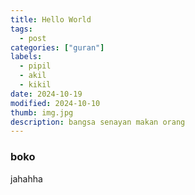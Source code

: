 ```yaml
---
title: Hello World
tags:
  - post
categories: ["guran"]
labels:
  - pipil
  - akil
  - kikil
date: 2024-10-19
modified: 2024-10-10
thumb: img.jpg
description: bangsa senayan makan orang
---
```

### boko
jahahha